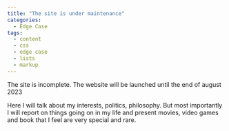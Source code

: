 ```yaml
---
title: "The site is under maintenance"
categories:
  - Edge Case
tags:
  - content
  - css
  - edge case
  - lists
  - markup
---
```


The site is incomplete. The website will be launched until the end of august 2023

Here I will talk about my interests, politics, philosophy.
But most importantly I will report on things going on in my life and present movies, video games and book that I feel are very special and rare.
